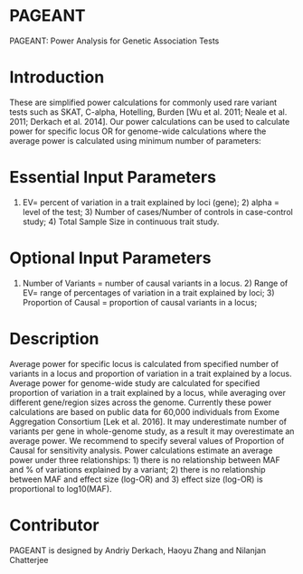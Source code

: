 PAGEANT
======
PAGEANT: Power Analysis for Genetic Association Tests

Introduction
============
These are simplified power calculations for commonly used rare variant tests such as SKAT, C-alpha, Hotelling, Burden [Wu et al. 2011; Neale et al. 2011; Derkach et al. 2014].  Our power calculations can be used to calculate power for specific locus OR for genome-wide calculations where the average power is calculated using minimum number of parameters:

Essential Input Parameters
==========================

1)	EV= percent of variation in a trait explained by loci (gene); 2) alpha = level of the test; 3) Number of cases/Number of controls in case-control study; 4) Total Sample Size in continuous trait study. 

Optional Input Parameters
=========================
1)	 Number of Variants = number of causal variants in a locus. 2) Range of EV= range of percentages of variation in a trait explained by loci; 3) Proportion of Causal = proportion of causal variants in a locus; 

Description
=============
Average power for specific locus is calculated from specified number of variants in a locus and proportion of variation in a trait explained by a locus. Average power for genome-wide study are calculated for specified proportion of variation in a trait explained by a locus, while averaging over different gene/region sizes across the genome. Currently these power calculations are based on public data for 60,000 individuals from Exome Aggregation Consortium [Lek et al. 2016]. It may underestimate number of variants per gene in whole-genome study, as a result it may overestimate an average power. We recommend to specify several values of Proportion of Causal for sensitivity analysis. 
Power calculations estimate an average power under three relationships: 1) there is no relationship between MAF and % of variations explained by a variant; 2) there is no relationship between MAF and effect size (log-OR) and 3) effect size (log-OR) is proportional to log10(MAF). 

Contributor
===========
PAGEANT is designed by Andriy Derkach, Haoyu Zhang and Nilanjan Chatterjee

